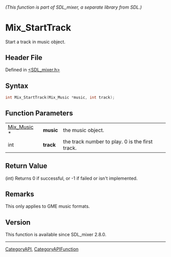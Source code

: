 ###### (This function is part of SDL_mixer, a separate library from SDL.)
# Mix_StartTrack

Start a track in music object.

## Header File

Defined in [<SDL_mixer.h>](https://github.com/libsdl-org/SDL_mixer/blob/SDL2/include/SDL_mixer.h)

## Syntax

```c
int Mix_StartTrack(Mix_Music *music, int track);
```

## Function Parameters

|                          |           |                                                 |
| ------------------------ | --------- | ----------------------------------------------- |
| [Mix_Music](Mix_Music) * | **music** | the music object.                               |
| int                      | **track** | the track number to play. 0 is the first track. |

## Return Value

(int) Returns 0 if successful, or -1 if failed or isn't implemented.

## Remarks

This only applies to GME music formats.

## Version

This function is available since SDL_mixer 2.8.0.

----
[CategoryAPI](CategoryAPI), [CategoryAPIFunction](CategoryAPIFunction)

